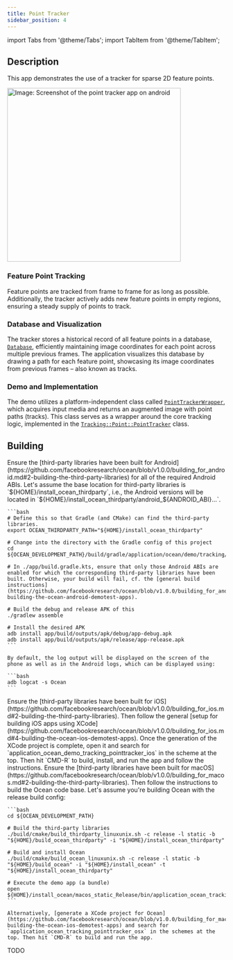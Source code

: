 ```yaml
---
title: Point Tracker
sidebar_position: 4
---
```


import Tabs from '@theme/Tabs';
import TabItem from '@theme/TabItem';

## Description


This app demonstrates the use of a tracker for sparse 2D feature points.

<div class="center-images">
  <img src={require('@site/static/img/docs/demoapps/crossplatformapps/point_tracker_android.jpg').default} alt="Image: Screenshot of the point tracker app on android" height="400" className="center-image"/>
</div>

### Feature Point Tracking
Feature points are tracked from frame to frame for as long as possible. Additionally, the tracker actively adds new feature points in empty regions, ensuring a steady supply of points to track.

### Database and Visualization
The tracker stores a historical record of all feature points in a database, [`Database`](https://github.com/facebookresearch/ocean/blob/v1.0.0/impl/ocean/tracking/Database.h#L27-L66), efficiently maintaining image coordinates for each point across multiple previous frames. The application visualizes this database by drawing a path for each feature point, showcasing its image coordinates from previous frames – also known as tracks.

### Demo and Implementation
The demo utilizes a platform-independent class called [`PointTrackerWrapper`](https://github.com/facebookresearch/ocean/blob/v1.0.0/impl/application/ocean/demo/tracking/pointtracker/PointTrackerWrapper.h#L37-L41), which acquires input media and returns an augmented image with point paths (tracks). This class serves as a wrapper around the core tracking logic, implemented in the [`Tracking::Point::PointTracker`](https://github.com/facebookresearch/ocean/blob/v1.0.0/impl/ocean/tracking/point/PointTracker.h#L34-L43) class.

## Building

<Tabs groupId="target-os" queryString>

  <TabItem value="android" label="Android" default>
    Ensure the [third-party libraries have been built for Android](https://github.com/facebookresearch/ocean/blob/v1.0.0/building_for_android.md#2-building-the-third-party-libraries) for all of the required Android ABIs. Let's assume the base location for third-party libraries is `${HOME}/install_ocean_thirdparty`, i.e., the Android versions will be located in `${HOME}/install_ocean_thirdparty/android_${ANDROID_ABI}...`.

    ```bash
    # Define this so that Gradle (and CMake) can find the third-party libraries.
    export OCEAN_THIRDPARTY_PATH="${HOME}/install_ocean_thirdparty"

    # Change into the directory with the Gradle config of this project
    cd ${OCEAN_DEVELOPMENT_PATH}/build/gradle/application/ocean/demo/tracking/pointtracker/android

    # In ./app/build.gradle.kts, ensure that only those Android ABIs are enabled for which the corresponding third-party libraries have been built. Otherwise, your build will fail, cf. the [general build instructions](https://github.com/facebookresearch/ocean/blob/v1.0.0/building_for_android.md#4-building-the-ocean-android-demotest-apps).

    # Build the debug and release APK of this
    ./gradlew assemble

    # Install the desired APK
    adb install app/build/outputs/apk/debug/app-debug.apk
    adb install app/build/outputs/apk/release/app-release.apk
    ```

    By default, the log output will be displayed on the screen of the phone as well as in the Android logs, which can be displayed using:

    ```bash
    adb logcat -s Ocean
    ```

  </TabItem>

  <TabItem value="ios" label="iOS">
    Ensure the [third-party libraries have been built for iOS](https://github.com/facebookresearch/ocean/blob/v1.0.0/building_for_ios.md#2-building-the-third-party-libraries). Then follow the general [setup for building iOS apps using XCode](https://github.com/facebookresearch/ocean/blob/v1.0.0/building_for_ios.md#4-building-the-ocean-ios-demotest-apps). Once the generation of the XCode project is complete, open it and search for `application_ocean_demo_tracking_pointtracker_ios` in the scheme at the top. Then hit `CMD-R` to build, install, and run the app and follow the instructions.
  </TabItem>

  <TabItem value="macos" label="macOS">
    Ensure the [third-party libraries have been built for macOS](https://github.com/facebookresearch/ocean/blob/v1.0.0/building_for_macos.md#2-building-the-third-party-libraries). Then follow the instructions to build the Ocean code base. Let's assume you're building Ocean with the release build config:

    ```bash
    cd ${OCEAN_DEVELOPMENT_PATH}

    # Build the third-party libraries
    ./build/cmake/build_thirdparty_linuxunix.sh -c release -l static -b "${HOME}/build_ocean_thirdparty" -i "${HOME}/install_ocean_thirdparty"

    # Build and install Ocean
    ./build/cmake/build_ocean_linuxunix.sh -c release -l static -b "${HOME}/build_ocean" -i "${HOME}/install_ocean" -t "${HOME}/install_ocean_thirdparty"

    # Execute the demo app (a bundle)
    open ${HOME}/install_ocean/macos_static_Release/bin/application_ocean_tracking_pointtracker_osx.app
    ```

    Alternatively, [generate a XCode project for Ocean](https://github.com/facebookresearch/ocean/blob/v1.0.0/building_for_macos.md#4-building-the-ocean-ios-demotest-apps) and search for `application_ocean_tracking_pointtracker_osx` in the schemes at the top. Then hit `CMD-R` to build and run the app.
  </TabItem>

  <TabItem value="win" label="Windows">
    TODO
  </TabItem>

</Tabs>
